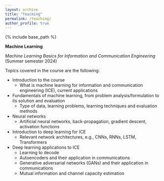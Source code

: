 ```yaml
---
layout: archive
title: "Teaching"
permalink: /teaching/
author_profile: true
---
```



{% include base_path %}

**Machine Learning**

*Machine Learning Basics for Information and Communication Engineering* (Summer semester 2024)
  
Topics covered in the course are the following:
- Introduction to the course
    - What is machine learning for information and communication engineering (ICE), current applications
- Fundamentals of machine learning, from problem analysis/formulation to its solution and evaluation
    - Type of data, learning problems, learning techniques and evaluation methods
- Neural networks
    - Artificial neural networks, back-propagation, gradient descent, activation functions
- Introduction to deep learning for ICE
    - Relevant network architectures, e.g., CNNs, RNNs, LSTM, Transformers
- Deep learning applications to ICE
    - Learning to decode
    - Autoencoders and their application in communications
    - Generative adversarial networks (GANs) and their application in communications
    - Mutual information and channel capacity estimation
